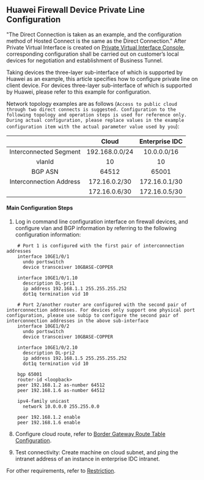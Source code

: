 ## Huawei Firewall Device Private Line Configuration
"The Direct Connection is taken as an example, and the configuration method of Hosted Connect is the same as the Direct Connection."
After Private Virtual Interface is created on [Private Virtual Interface Console](https://cns-console.jdcloud.com/host/dedicatedVif/list), corresponding configuration shall be carried out on customer’s local devices for negotiation and establishment of Business Tunnel.

Taking devices the three-layer sub-interface of which is supported by Huawei as an example, this article specifies how to configure private line on client device. For devices three-layer sub-interface of which is supported by Huawei, please refer to this example for configuration.

Network topology examples are as follows (``Access to public cloud through two direct connects is suggested. Configuration to the following topology and operation steps is used for reference only. During actual configuration, please replace values in the example configuration item with the actual parameter value used by you``):

|  | Cloud | Enterprise IDC |
|:---:|:---:|:---:|
| Interconnected Segment | 192.168.0.0/24 | 10.0.0.0/16 |
| vlanId | 10 | 10 |
| BGP ASN | 64512 | 65001 |
| Interconnection Address | 172.16.0.2/30 | 172.16.0.1/30 |
|  | 172.16.0.6/30 | 172.16.0.5/30 |

#### Main Configuration Steps
1. Log in command line configuration interface on firewall devices, and configure vlan and BGP information by referring to the following configuration information:
```
    # Port 1 is configured with the first pair of interconnection addresses
    interface 10GE1/0/1
      undo portswitch
      device transceiver 10GBASE-COPPER

    interface 10GE1/0/1.10
      description DL-pri1
      ip address 192.168.1.1 255.255.255.252
      dot1q termination vid 10

    # Port 2/another router are configured with the second pair of interconnection addresses. For devices only support one physical port configuration, please use subip to configure the second pair of interconnection addresses in the above sub-interface
    interface 10GE1/0/2
      undo portswitch
      device transceiver 10GBASE-COPPER

    interface 10GE1/0/2.10
      description DL-pri2
      ip address 192.168.1.5 255.255.255.252
      dot1q termination vid 10

    bgp 65001
    router-id <loopback>
    peer 192.168.1.2 as-number 64512
    peer 192.168.1.6 as-number 64512

    ipv4-family unicast
      network 10.0.0.0 255.255.0.0

    peer 192.168.1.2 enable
    peer 192.168.1.6 enable
```

8. Configure cloud route, refer to [Border Gateway Route Table Configuration](../../Operation-Guide/Route-Management/Border-Gateway-Route-Configuration.md).

9. Test connectivity:
Create machine on cloud subnet, and ping the intranet address of an instance in enterprise IDC intranet.

For other requirements, refer to [Restriction](../../Introduction/Restrictions.md).

